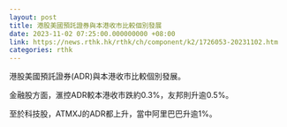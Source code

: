 ```yaml
---
layout: post
title: 港股美國預託證券與本港收市比較個別發展
date: 2023-11-02 07:25:00.000000000 +08:00
link: https://news.rthk.hk/rthk/ch/component/k2/1726053-20231102.htm
categories: rthk
---
```


港股美國預託證券(ADR)與本港收市比較個別發展。

金融股方面，滙控ADR較本港收市跌約0.3%，友邦則升逾0.5%。

至於科技股，ATMXJ的ADR都上升，當中阿里巴巴升逾1%。
